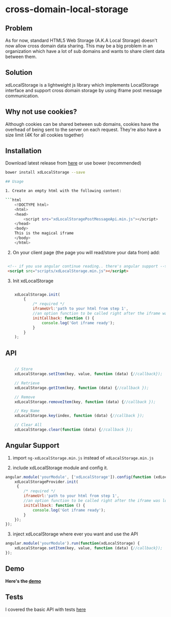 cross-domain-local-storage
==========================

## Problem

As for now, standard HTML5 Web Storage (A.K.A Local Storage) doesn't now allow cross domain data sharing.
This may be a big problem in an organization which have a lot of sub domains and wants to share client data between them.

## Solution

xdLocalStorage is a lightweight js library which implements LocalStorage interface and support cross domain storage by using iframe post message communication.

## Why not use cookies?

Although cookies can be shared between sub domains, cookies have the overhead of being sent to the server on each request.
They're also have a size limit (4K for all cookies together)

## Installation

Download latest release from [here](https://github.com/ofirdagan/cross-domain-local-storage/releases) or use bower (recommended)
```sh
bower install xdLocalStorage --save

## Usage

1. Create an empty html with the following content:

```html
    <!DOCTYPE html>
    <html>
    <head>
        <script src="xdLocalStoragePostMessageApi.min.js"></script>
    </head>
    <body>
    This is the magical iframe
    </body>
    </html>

```

2. On your client page (the page you will read/store your data from) add:

```html

 <!-- if you use angular continue reading.. there's angular support -->
 <script src="scripts/xdLocalStorage.min.js"></script>
```

3. Init xdLocalStorage

```js

    xdLocalStorage.init(
        {
            /* required */
            iframeUrl:'path to your html from step 1',
            //an option function to be called right after the iframe was loaded and ready for action
            initCallback: function () {
                console.log('Got iframe ready');
            }
        }
    );
```

## API

```js

    // Store
    xdLocalStorage.setItem(key, value, function (data) {//callback});

    // Retrieve
    xdLocalStorage.getItem(key, function (data) {//callback });

    // Remove
    xdLocalStorage.removeItem(key, function (data) {//callback });

    // Key Name
    xdLocalStorage.key(index, function (data) {//callback });

    // Clear All
    xdLocalStorage.clear(function (data) {//callback });
```

## Angular Support

1. import `ng-xdLocalStorage.min.js` instead of `xdLocalStorage.min.js`

2. include xdLocalStorage module and config it.

```js
angular.module('yourModule', ['xdLocalStorage']).config(function (xdLocalStorageProvider) {
    xdLocalStorageProvider.init(
     {
        /* required */
        iframeUrl:'path to your html from step 1',
        //an option function to be called right after the iframe was loaded and ready for action
        initCallback: function () {
            console.log('Got iframe ready');
        }
    });
});

```

3. inject xdLocalStorage where ever you want and use the API

```js
angular.module('yourModule').run(function(xdLocalStorage) {
    xdLocalStorage.setItem(key, value, function (data) {//callback});
});

```

## Demo

**Here's the <a href="https://rawgit.com/ofirdagan/cross-domain-local-storage/master/app/index.html" target="_blank">demo</a>**

## Tests

I covered the basic API with tests [here](https://github.com/ofirdagan/cross-domain-local-storage/blob/master/test/specs/xdLocalStorage.js)